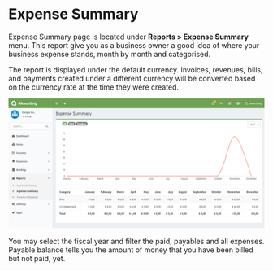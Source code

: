 Expense Summary
===============

Expense Summary page is located under **Reports > Expense Summary** menu. This report give you as a business owner a good idea of where your business expense stands, month by month and categorised.

The report is displayed under the default currency. Invoices, revenues, bills, and payments created under a different currency will be converted based on the currency rate at the time they were created.

![expense summary](_images/expense-summary.png)

You may select the fiscal year and filter the paid, payables and all expenses. Payable balance tells you the amount of money that you have been billed but not paid, yet.